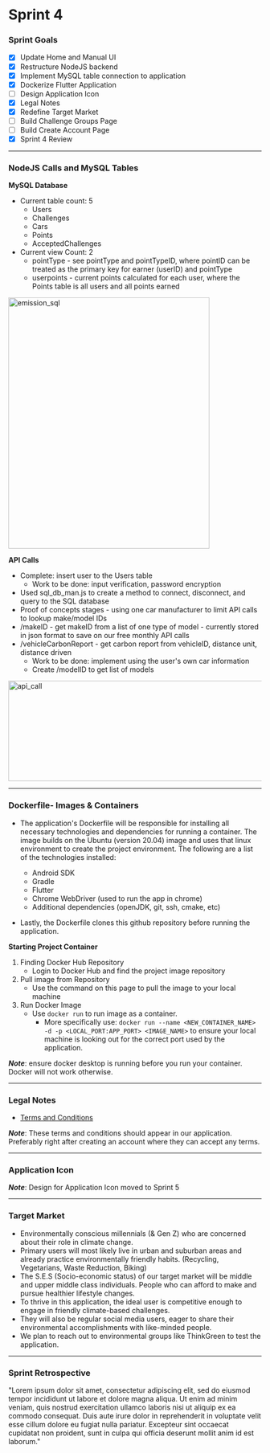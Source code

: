 # Sprint 4

### Sprint Goals
- [X] Update Home and Manual UI
- [X] Restructure NodeJS backend
- [X] Implement MySQL table connection to application
- [X] Dockerize Flutter Application
- [ ] Design Application Icon
- [X] Legal Notes
- [X] Redefine Target Market
- [ ] Build Challenge Groups Page
- [ ] Build Create Account Page
- [X] Sprint 4 Review
---

### NodeJS Calls and MySQL Tables
**MySQL Database**
* Current table count: 5
  * Users
  * Challenges
  * Cars
  * Points
  * AcceptedChallenges
* Current view Count: 2
  * pointType - see pointType and pointTypeID, where pointID can be treated as the primary key for earner (userID) and pointType
  * userpoints - current points calculated for each user, where the Points table is all users and all points earned
<img src="https://github.com/Developer-DUCS/eMission/assets/78006078/35124b10-8706-471a-b14e-fc0bf3ba1b66" alt="emission_sql" width="400" height="500"/>


**API Calls**

* Complete: insert user to the Users table
  * Work to be done: input verification, password encryption
* Used sql_db_man.js to create a method to connect, disconnect, and query to the SQL database
* Proof of concepts stages - using one car manufacturer to limit API calls to lookup make/model IDs
* /makeID - get makeID from a list of one type of model - currently stored in json format to save on our free monthly API calls
* /vehicleCarbonReport - get carbon report from vehicleID, distance unit, distance driven
  * Work to be done: implement using the user's own car information
  * Create /modelID to get list of models
 
<img src="https://github.com/Developer-DUCS/eMission/assets/78006078/b4c6eef1-c456-4a73-b74a-9821fcd8c368" alt="api_call" width="900" height="200"/>


---
### Dockerfile- Images & Containers
* The application's Dockerfile will be responsible for installing all necessary technologies and dependencies for running a container. The image builds on
the Ubuntu (version 20.04) image and uses that linux environment to create the project environment. The following are a list of the technologies installed:
  * Android SDK
  * Gradle
  * Flutter
  * Chrome WebDriver (used to run the app in chrome)
  * Additional dependencies (openJDK, git, ssh, cmake, etc)
  
* Lastly, the Dockerfile clones this github repository before running the application.

**Starting Project Container**
1. Finding Docker Hub Repository
   -  Login to Docker Hub and find the project image repository
2. Pull image from Repository 
   - Use the command on this page to pull the image to your local machine
3. Run Docker Image
   - Use ```docker run``` to run image as a container.
     - More specifically use: ```docker run --name <NEW_CONTAINER_NAME> -d -p <LOCAL_PORT:APP_PORT> <IMAGE_NAME>``` to ensure your local machine is looking out for the correct port used by the application.

**_Note_**: ensure docker desktop is running before you run your container. Docker will not work otherwise. 


---
### Legal Notes
* [Terms and Conditions](https://github.com/Developer-DUCS/eMission/wiki/Product-Legal-Notes#terms-and-conditions)

**_Note_**: These terms and conditions should appear in our application. Preferably right after creating an account where they can accept any terms. 

---
### Application Icon

**_Note_**: Design for Application Icon moved to Sprint 5
  
---
### Target Market 
* Environmentally conscious millennials (& Gen Z) who are concerned about their role in climate change. 
* Primary users will most likely live in urban and suburban areas and already practice environmentally friendly habits. (Recycling, Vegetarians, Waste Reduction, Biking)
* The S.E.S (Socio-economic status) of our target market will be middle and upper middle class individuals. People who can afford to make and pursue healthier lifestyle changes.
* To thrive in this application, the ideal user is competitive enough to engage in friendly climate-based challenges.
* They will also be regular social media users, eager to share their environmental accomplishments with like-minded people.  
* We plan to reach out to environmental groups like ThinkGreen to test the application.
  
---
### Sprint Retrospective
"Lorem ipsum dolor sit amet, consectetur adipiscing elit, sed do eiusmod tempor incididunt ut labore et dolore magna aliqua. Ut enim ad minim veniam, quis nostrud exercitation ullamco laboris nisi ut aliquip ex ea commodo consequat. Duis aute irure dolor in reprehenderit in voluptate velit esse cillum dolore eu fugiat nulla pariatur. Excepteur sint occaecat cupidatat non proident, sunt in culpa qui officia deserunt mollit anim id est laborum."
